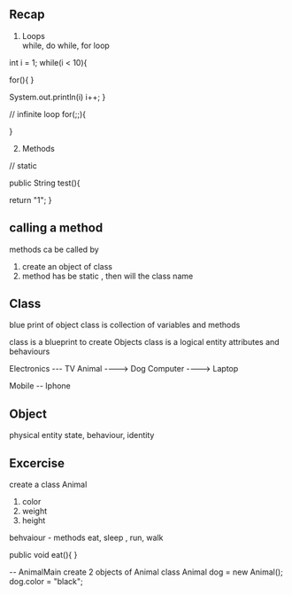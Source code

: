 ## Recap 

1. Loops  
while, do while, for loop 



int i = 1;
while(i < 10){

for(){
}

System.out.println(i)
i++;
}

// infinite loop 
for(;;){


}




2. Methods

// static 

public String test(){


return "1";
}


## calling a method
methods ca be called by 
1. create an object of  class 
2. method has be static , then will the class name 



## Class 
blue print of object 
class is collection of variables and methods 


class is a blueprint to create Objects
class is a logical entity
attributes and behaviours


Electronics --- TV
Animal ----> Dog
Computer ----> Laptop


Mobile -- Iphone 


## Object 
physical entity 
state, behaviour, identity



## Excercise 

create a class Animal
1. color
2. weight
3. height

behvaiour - methods
eat, sleep , run, walk

public void eat(){
}

-- AnimalMain 
create 2 objects of Animal class 
Animal dog = new Animal();
dog.color = "black";
